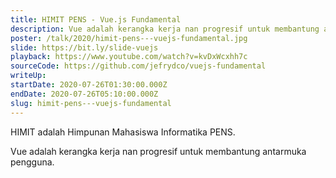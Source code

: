 ```yaml
---
title: HIMIT PENS - Vue.js Fundamental
description: Vue adalah kerangka kerja nan progresif untuk membantung antarmuka pengguna.
poster: /talk/2020/himit-pens---vuejs-fundamental.jpg
slide: https://bit.ly/slide-vuejs
playback: https://www.youtube.com/watch?v=kvDxWcxhh7c
sourceCode: https://github.com/jefrydco/vuejs-fundamental
writeUp: 
startDate: 2020-07-26T01:30:00.000Z
endDate: 2020-07-26T05:10:00.000Z
slug: himit-pens---vuejs-fundamental
---
```


HIMIT adalah Himpunan Mahasiswa Informatika PENS.

Vue adalah kerangka kerja nan progresif untuk membantung antarmuka pengguna.
